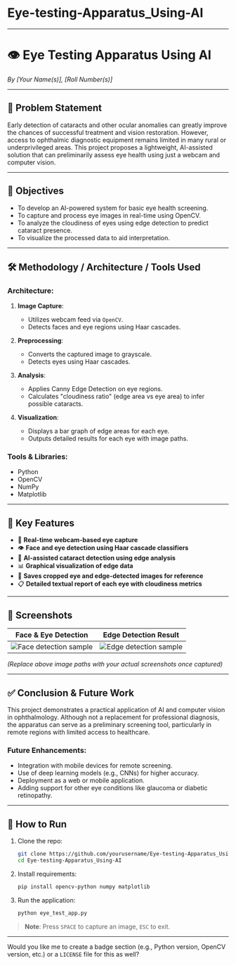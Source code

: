 # Eye-testing-Apparatus_Using-AI

---

# 👁️ Eye Testing Apparatus Using AI

*By \[Your Name(s)], \[Roll Number(s)]*

---

## 🧠 Problem Statement

Early detection of cataracts and other ocular anomalies can greatly improve the chances of successful treatment and vision restoration. However, access to ophthalmic diagnostic equipment remains limited in many rural or underprivileged areas. This project proposes a lightweight, AI-assisted solution that can preliminarily assess eye health using just a webcam and computer vision.

---

## 🎯 Objectives

* To develop an AI-powered system for basic eye health screening.
* To capture and process eye images in real-time using OpenCV.
* To analyze the cloudiness of eyes using edge detection to predict cataract presence.
* To visualize the processed data to aid interpretation.

---

## 🛠️ Methodology / Architecture / Tools Used

### Architecture:

1. **Image Capture**:

   * Utilizes webcam feed via `OpenCV`.
   * Detects faces and eye regions using Haar cascades.

2. **Preprocessing**:

   * Converts the captured image to grayscale.
   * Detects eyes using Haar cascades.

3. **Analysis**:

   * Applies Canny Edge Detection on eye regions.
   * Calculates "cloudiness ratio" (edge area vs eye area) to infer possible cataracts.

4. **Visualization**:

   * Displays a bar graph of edge areas for each eye.
   * Outputs detailed results for each eye with image paths.

### Tools & Libraries:

* Python
* OpenCV
* NumPy
* Matplotlib

---

## 🚀 Key Features

* 🎥 **Real-time webcam-based eye capture**
* 👁️ **Face and eye detection using Haar cascade classifiers**
* 🧪 **AI-assisted cataract detection using edge analysis**
* 📊 **Graphical visualization of edge data**
* 💾 **Saves cropped eye and edge-detected images for reference**
* 📋 **Detailed textual report of each eye with cloudiness metrics**

---

## 📸 Screenshots

| Face & Eye Detection                           | Edge Detection Result                               |
| ---------------------------------------------- | --------------------------------------------------- |
| ![Face detection sample](./captured_image.png) | ![Edge detection sample](./edge_detected_eye_1.png) |

*(Replace above image paths with your actual screenshots once captured)*

---

## ✅ Conclusion & Future Work

This project demonstrates a practical application of AI and computer vision in ophthalmology. Although not a replacement for professional diagnosis, the apparatus can serve as a preliminary screening tool, particularly in remote regions with limited access to healthcare.

### Future Enhancements:

* Integration with mobile devices for remote screening.
* Use of deep learning models (e.g., CNNs) for higher accuracy.
* Deployment as a web or mobile application.
* Adding support for other eye conditions like glaucoma or diabetic retinopathy.

---

## 🧪 How to Run

1. Clone the repo:

   ```bash
   git clone https://github.com/yourusername/Eye-testing-Apparatus_Using-AI.git
   cd Eye-testing-Apparatus_Using-AI
   ```

2. Install requirements:

   ```bash
   pip install opencv-python numpy matplotlib
   ```

3. Run the application:

   ```bash
   python eye_test_app.py
   ```

> **Note**: Press `SPACE` to capture an image, `ESC` to exit.

---

Would you like me to create a badge section (e.g., Python version, OpenCV version, etc.) or a `LICENSE` file for this as well?
